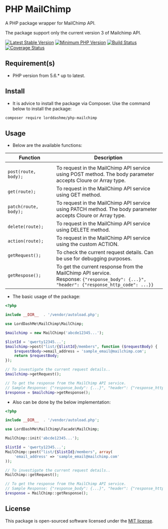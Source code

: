 # PHP MailChimp

A PHP package wrapper for MailChimp API.

The package support only the current version 3 of Mailchimp API.

[![Latest Stable Version](https://img.shields.io/packagist/v/LordDashMe/php-mailchimp.svg?style=flat-square)](https://packagist.org/packages/LordDashMe/php-mailchimp) [![Minimum PHP Version](https://img.shields.io/badge/php-%3E%3D%205.6-8892BF.svg?style=flat-square)](https://php.net/) [![Build Status](https://img.shields.io/travis/LordDashMe/php-mailchimp/master.svg?style=flat-square)](https://travis-ci.org/LordDashMe/php-mailchimp) [![Coverage Status](https://img.shields.io/coveralls/LordDashMe/php-mailchimp/master.svg?style=flat-square)](https://coveralls.io/github/LordDashMe/php-mailchimp?branch=master)

## Requirement(s)

- PHP version from 5.6.* up to latest.

## Install

- It is advice to install the package via Composer. Use the command below to install the package:

```txt
composer require lorddashme/php-mailchimp
```

## Usage

- Below are the available functions:

| Function | Description |
| -------- | ----------- |
| <img width=225/>  |<img width=200/> |
| ```post(route, body);``` | To request in the MailChimp API service using POST method. The body parameter accepts Cloure or Array type. |
| ```get(route);``` | To request in the MailChimp API service using GET method. |
| ```patch(route, body);``` | To request in the MailChimp API service using PATCH method. The body parameter accepts Cloure or Array type. |
| ```delete(route);``` | To request in the MailChimp API service using DELETE method. |
| ```action(route);``` | To request in the MailChimp API service using the custom ACTION. |
| ```getRequest();``` | To check the current request details. Can be use for debugging purposes. |
| ```getRespose();``` | To get the current response from the MailChimp API service. <br> Response: ```{"response_body": {...}", "header": {"response_http_code": ...}}``` |

- The basic usage of the package:

```php
<?php

include __DIR__  . '/vendor/autoload.php';

use LordDashMe\MailChimp\MailChimp;

$mailchimp = new MailChimp('abcde12345...');

$listId = 'qwerty12345...';
$mailchimp->post("list/{$listId}/members", function ($requestBody) {
    $requestBody->email_address = 'sample_email@mailchimp.com';
    return $requestBody;
});

// To investigate the current request details..
$mailchimp->getRequest();

// To get the response from the MailChimp API service.
// Sample Response: {"response_body": {...}", "header": {"response_http_code": ...}}
$response = $mailchimp->getResponse();
```

- Also can be done by the below implementation:

```php
<?php

include __DIR__  . '/vendor/autoload.php';

use LordDashMe\MailChimp\Facade\MailChimp;

MailChimp::init('abcde12345...');

$listId = 'qwerty12345...';
MailChimp::post("list/{$listId}/members", array(
    'email_address' => 'sample_email@mailchimp.com'
));

// To investigate the current request details..
MailChimp::getRequest();

// To get the response from the MailChimp API service.
// Sample Response: {"response_body": {...}", "header": {"response_http_code": ...}}
$response = MailChimp::getResponse();
```

## License

This package is open-sourced software licensed under the [MIT license](https://opensource.org/licenses/MIT).
